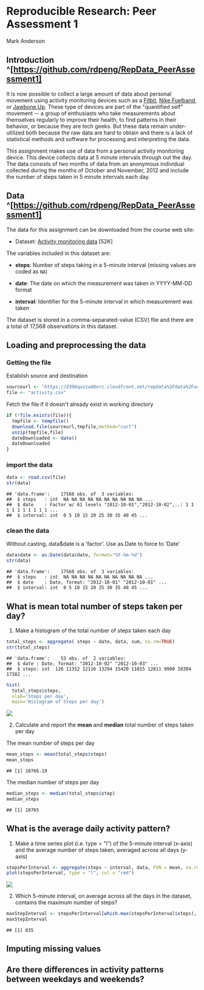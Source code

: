 # Reproducible Research: Peer Assessment 1
Mark Anderson  

## Introduction ^[https://github.com/rdpeng/RepData_PeerAssessment1]

It is now possible to collect a large amount of data about personal
movement using activity monitoring devices such as a
[Fitbit](http://www.fitbit.com), [Nike
Fuelband](http://www.nike.com/us/en_us/c/nikeplus-fuelband), or
[Jawbone Up](https://jawbone.com/up). These type of devices are part of
the "quantified self" movement -- a group of enthusiasts who take
measurements about themselves regularly to improve their health, to
find patterns in their behavior, or because they are tech geeks. But
these data remain under-utilized both because the raw data are hard to
obtain and there is a lack of statistical methods and software for
processing and interpreting the data.

This assignment makes use of data from a personal activity monitoring
device. This device collects data at 5 minute intervals through out the
day. The data consists of two months of data from an anonymous
individual collected during the months of October and November, 2012
and include the number of steps taken in 5 minute intervals each day.

## Data ^[https://github.com/rdpeng/RepData_PeerAssessment1]

The data for this assignment can be downloaded from the course web
site:

* Dataset: [Activity monitoring data](https://d396qusza40orc.cloudfront.net/repdata%2Fdata%2Factivity.zip) [52K]

The variables included in this dataset are:

* **steps**: Number of steps taking in a 5-minute interval (missing
    values are coded as `NA`)

* **date**: The date on which the measurement was taken in YYYY-MM-DD
    format

* **interval**: Identifier for the 5-minute interval in which
    measurement was taken




The dataset is stored in a comma-separated-value (CSV) file and there
are a total of 17,568 observations in this
dataset.



## Loading and preprocessing the data
### Getting the file
Establish source and destination

```r
sourceurl <- "https://d396qusza40orc.cloudfront.net/repdata%2Fdata%2Factivity.zip"
file <- "activity.csv"
```
Fetch the file if it doesn't already exist in working directory

```r
if (!file.exists(file)){
  tmpfile <- tempfile()
  download.file(sourceurl,tmpfile,method="curl")
  unzip(tmpfile,file)
  dateDownloaded <- date()
  dateDownloaded
}
```
### import the data

```r
data <- read.csv(file)
str(data)
```

```
## 'data.frame':	17568 obs. of  3 variables:
##  $ steps   : int  NA NA NA NA NA NA NA NA NA NA ...
##  $ date    : Factor w/ 61 levels "2012-10-01","2012-10-02",..: 1 1 1 1 1 1 1 1 1 1 ...
##  $ interval: int  0 5 10 15 20 25 30 35 40 45 ...
```
### clean the data
Without casting, data$date is a 'factor'.  Use as.Date to force to 'Date'

```r
data$date <- as.Date(data$date, format="%Y-%m-%d")
str(data)
```

```
## 'data.frame':	17568 obs. of  3 variables:
##  $ steps   : int  NA NA NA NA NA NA NA NA NA NA ...
##  $ date    : Date, format: "2012-10-01" "2012-10-01" ...
##  $ interval: int  0 5 10 15 20 25 30 35 40 45 ...
```
## What is mean total number of steps taken per day?
1. Make a histogram of the total number of steps taken each day

```r
total_steps <- aggregate( steps ~ date, data, sum, na.rm=TRUE)
str(total_steps)
```

```
## 'data.frame':	53 obs. of  2 variables:
##  $ date : Date, format: "2012-10-02" "2012-10-03" ...
##  $ steps: int  126 11352 12116 13294 15420 11015 12811 9900 10304 17382 ...
```

```r
hist(
  total_steps$steps,
  xlab='Steps per day',
  main='Histogram of Steps per day')
```

![](./PA1_template_files/figure-html/unnamed-chunk-5-1.png) 

2. Calculate and report the **mean** and **median** total number of steps taken per day

The mean number of steps per day

```r
mean_steps <- mean(total_steps$steps)
mean_steps
```

```
## [1] 10766.19
```
The median number of steps per day

```r
median_steps <- median(total_steps$step)
median_steps
```

```
## [1] 10765
```

## What is the average daily activity pattern?

1. Make a time series plot (i.e. type = "l") of the 5-minute interval (x-axis) and the average number of steps taken, averaged across all days (y-axis)


```r
stepsPerInterval <- aggregate(steps ~ interval, data, FUN = mean, na.rm = TRUE) 
plot(stepsPerInterval, type = "l", col = "red")
```

![](./PA1_template_files/figure-html/unnamed-chunk-8-1.png) 

2. Which 5-minute interval, on average across all the days in the dataset, contains the maximum number of steps?


```r
maxStepInterval <- stepsPerInterval[which.max(stepsPerInterval$steps), ]$interval
maxStepInterval
```

```
## [1] 835
```

## Imputing missing values



## Are there differences in activity patterns between weekdays and weekends?

